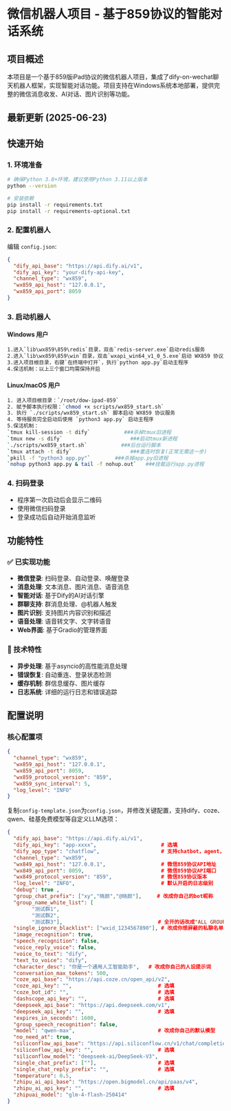 # 微信机器人项目 - 基于859协议的智能对话系统

## 项目概述

本项目是一个基于859版iPad协议的微信机器人项目，集成了dify-on-wechat聊天机器人框架，实现智能对话功能。项目支持在Windows系统本地部署，提供完整的微信消息收发、AI对话、图片识别等功能。

## 最新更新 (2025-06-23)

## 快速开始

### 1. 环境准备
```bash
# 确保Python 3.8+环境，建议使用Python 3.11以上版本
python --version

# 安装依赖
pip install -r requirements.txt
pip install -r requirements-optional.txt
```

### 2. 配置机器人
编辑 `config.json`:
```json
{
  "dify_api_base": "https://api.dify.ai/v1",
  "dify_api_key": "your-dify-api-key",
  "channel_type": "wx859",
  "wx859_api_host": "127.0.0.1",
  "wx859_api_port": 8059
}
```

### 3. 启动机器人

#### Windows 用户
```bash
1.进入`lib\wx859\859\redis`目录，双击`redis-server.exe`启动redis服务
2.进入`lib\wx859\859\win`目录，双击`wxapi_win64_v1_0_5.exe`启动 WX859 协议服务
3.进入项目根目录，右键`在终端中打开`，执行`python app.py`启动主程序
4.保活机制：以上三个窗口均需保持开启
```
#### Linux/macOS 用户
```bash
1. 进入项目根目录：`/root/dow-ipad-859`
2. 赋予脚本执行权限：`chmod +x scripts/wx859_start.sh`
3. 执行 `./scripts/wx859_start.sh` 脚本启动 WX859 协议服务
4. 等待服务完全启动后使用 `python3 app.py` 启动主程序
5.保活机制：
`tmux kill-session -t dify`           ###杀掉tmux旧进程
`tmux new -s dify`                      ###启动tmux新进程
`./scripts/wx859_start.sh`           ###后台运行脚本
`tmux attach -t dify`                   ###重连时恢复(正常无需这一步)
`pkill -f "python3 app.py"`        ###杀掉app.py旧进程
`nohup python3 app.py & tail -f nohup.out`   ###挂载运行app.py进程
```
### 4. 扫码登录
- 程序第一次启动后会显示二维码
- 使用微信扫码登录
- 登录成功后自动开始消息监听

## 功能特性

### ✅ 已实现功能
- **微信登录**: 扫码登录、自动登录、唤醒登录
- **消息处理**: 文本消息、图片消息、语音消息
- **智能对话**: 基于Dify的AI对话引擎
- **群聊支持**: 群消息处理、@机器人触发
- **图片识别**: 支持图片内容识别和描述
- **语音处理**: 语音转文字、文字转语音
- **Web界面**: 基于Gradio的管理界面

### 🔧 技术特性
- **异步处理**: 基于asyncio的高性能消息处理
- **错误恢复**: 自动重连、登录状态检测
- **缓存机制**: 群信息缓存、图片缓存
- **日志系统**: 详细的运行日志和错误追踪

## 配置说明

### 核心配置项
```json
{
  "channel_type": "wx859",
  "wx859_api_host": "127.0.0.1",
  "wx859_api_port": 8059,
  "wx859_protocol_version": "859",
  "wx859_sync_interval": 5,
  "log_level": "INFO"
}
```
复制`config-template.json`为`config.json`，并修改关键配置，支持dify、coze、qwen、硅基免费模型等自定义LLM选项：

```json
{
  "dify_api_base": "https://api.dify.ai/v1",
  "dify_api_key": "app-xxxx",                     # 选填
  "dify_app_type": "chatflow",                    # 支持chatbot，agent，workflow，chatflow
  "channel_type": "wx859",
  "wx849_api_host": "127.0.0.1",                  # 微信859协议API地址
  "wx849_api_port": 8059,                         # 微信859协议API端口
  "wx849_protocol_version": "859",                # 微信859协议版本
  "log_level": "INFO",                            # 默认开启的日志级别
  "debug": true ,
  "group_chat_prefix": ["xy","晓颜","@晓颜"],     # 改成你自己的bot昵称
  "group_name_white_list": [
        "测试群1",
        "测试群2",
        "测试群3"],                               # 全开的话改成"ALL GROUP"
  "single_ignore_blacklist": ["wxid_1234567890"], # 改成你想屏蔽的私聊名单
  "image_recognition": true,
  "speech_recognition": false,
  "voice_reply_voice": false,
  "voice_to_text": "dify",
  "text_to_voice": "dify",
  "character_desc": "你是一个通用人工智能助手",   # 改成你自己的人设提示词
  "conversation_max_tokens": 500,
  "coze_api_base": "https://api.coze.cn/open_api/v2",
  "coze_api_key": "",                            # 选填
  "coze_bot_id": "",                             # 选填
  "dashscope_api_key": "",                       # 选填
  "deepseek_api_base": "https://api.deepseek.com/v1",
  "deepseek_api_key": "",                        # 选填
  "expires_in_seconds": 1600,
  "group_speech_recognition": false,
  "model": "qwen-max",                           # 改成你自己的默认模型
  "no_need_at": true,
  "siliconflow_api_base": "https://api.siliconflow.cn/v1/chat/completions",
  "siliconflow_api_key": "",                     # 选填
  "siliconflow_model": "deepseek-ai/DeepSeek-V3",
  "single_chat_prefix": [""],                    # 选填
  "single_chat_reply_prefix": "",                # 选填
  "temperature": 0.5,
  "zhipu_ai_api_base": "https://open.bigmodel.cn/api/paas/v4",
  "zhipu_ai_api_key": "",                        # 选填
  "zhipuai_model": "glm-4-flash-250414"  
}
```

